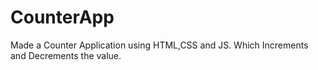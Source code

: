 # CounterApp
Made a Counter Application using HTML,CSS and JS. Which Increments and Decrements the value.
